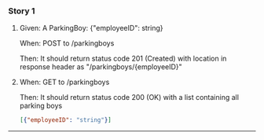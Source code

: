 ### Story 1
1. Given: A ParkingBoy: {"employeeID": string}

    When: POST to /parkingboys
    
    Then: It should return status code 201 (Created) with location in response header as "/parkingboys/{employeeID}"
    
2.  When: GET to /parkingboys
    
    Then: It should return status code 200 (OK) with a list containing all parking boys
    ```JSON
    [{"employeeID": "string"}]
    ```

----